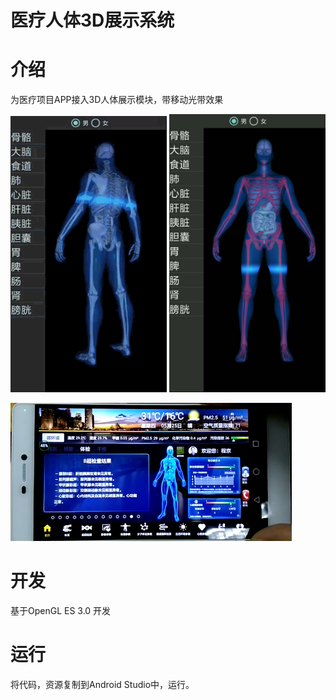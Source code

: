 # 医疗人体3D展示系统

# 介绍

为医疗项目APP接入3D人体展示模块，带移动光带效果


<img src = "../result/moving-light-strip.gif" width = 250>    <img src = "./result/moving-light-strip2.png" width = 250>

<img src = "./result/app.png" width = 450>


# 开发

基于OpenGL ES 3.0 开发

# 运行

将代码，资源复制到Android Studio中，运行。